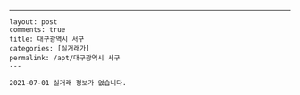 ---
    layout: post
    comments: true
    title: 대구광역시 서구
    categories: [실거래가]
    permalink: /apt/대구광역시 서구
    ---

    2021-07-01 실거래 정보가 없습니다.

    
